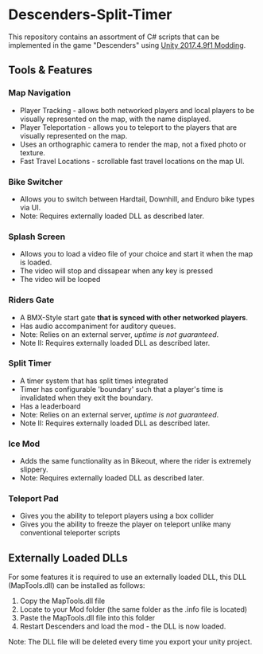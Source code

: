 # Descenders-Split-Timer

This repository contains an assortment of C# scripts that can be implemented in the game "Descenders" using [Unity 2017.4.9f1 Modding](https://descenders.mod.io/guides/descenders-modding-guide).


## Tools & Features

### Map Navigation
- Player Tracking - allows both networked players and local players to be visually represented on the map, with the name displayed.
- Player Teleportation - allows you to teleport to the players that are visually represented on the map.
- Uses an orthographic camera to render the map, not a fixed photo or texture.
- Fast Travel Locations - scrollable fast travel locations on the map UI.

### Bike Switcher
- Allows you to switch between Hardtail, Downhill, and Enduro bike types via UI.
- Note: Requires externally loaded DLL as described later.

### Splash Screen
- Allows you to load a video file of your choice and start it when the map is loaded.
- The video will stop and dissapear when any key is pressed
- The video will be looped

### Riders Gate
- A BMX-Style start gate **that is synced with other networked players**.
- Has audio accompaniment for auditory queues.
- Note: Relies on an external server, *uptime is not guaranteed*.
- Note II: Requires externally loaded DLL as described later.

### Split Timer
- A timer system that has split times integrated
- Timer has configurable 'boundary' such that a player's time is invalidated when they exit the boundary.
- Has a leaderboard
- Note: Relies on an external server, *uptime is not guaranteed*.
- Note II: Requires externally loaded DLL as described later.

### Ice Mod
- Adds the same functionality as in Bikeout, where the rider is extremely slippery.
- Note: Requires externally loaded DLL as described later.

### Teleport Pad
- Gives you the ability to teleport players using a box collider
- Gives you the ability to freeze the player on teleport unlike many conventional teleporter scripts

## Externally Loaded DLLs
For some features it is required to use an externally loaded DLL, this DLL (MapTools.dll) can be installed as follows:
1. Copy the MapTools.dll file
2. Locate to your Mod folder (the same folder as the .info file is located)
3. Paste the MapTools.dll file into this folder
4. Restart Descenders and load the mod - the DLL is now loaded.

Note: The DLL file will be deleted every time you export your unity project.

